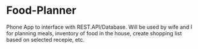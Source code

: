 # Food-Planner
Phone App to interface with REST.API/Database. Will be used by wife and I for planning meals, 
inventory of food in the house, create shopping list based on selected recepie, etc. 

